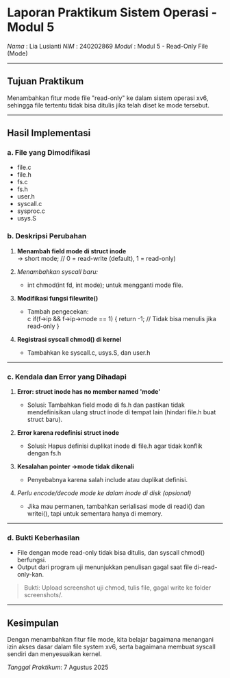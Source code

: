 # Laporan Praktikum Sistem Operasi - Modul 5

*Nama*  : Lia Lusianti 
*NIM*   : 240202869 
*Modul* : Modul 5 - Read-Only File (Mode)

---

## Tujuan Praktikum
Menambahkan fitur mode file "read-only" ke dalam sistem operasi xv6, sehingga file tertentu tidak bisa ditulis jika telah diset ke mode tersebut.

---

## Hasil Implementasi

### a. File yang Dimodifikasi
- file.c
- file.h
- fs.c
- fs.h
- user.h
- syscall.c
- sysproc.c
- usys.S

### b. Deskripsi Perubahan
1. **Menambah field mode di struct inode**  
   → short mode; // 0 = read-write (default), 1 = read-only)

2. *Menambahkan syscall baru:*
   - int chmod(int fd, int mode); untuk mengganti mode file.

3. **Modifikasi fungsi filewrite()**
   - Tambah pengecekan:  
     c
     if(f->ip && f->ip->mode == 1) {
       return -1; // Tidak bisa menulis jika read-only
     }
     

4. **Registrasi syscall chmod() di kernel**
   - Tambahkan ke syscall.c, usys.S, dan user.h

---

### c. Kendala dan Error yang Dihadapi

1. **Error: struct inode has no member named 'mode'**
   - Solusi: Tambahkan field mode di fs.h dan pastikan tidak mendefinisikan ulang struct inode di tempat lain (hindari file.h buat struct baru).

2. **Error karena redefinisi struct inode**
   - Solusi: Hapus definisi duplikat inode di file.h agar tidak konflik dengan fs.h

3. **Kesalahan pointer ->mode tidak dikenali**
   - Penyebabnya karena salah include atau duplikat definisi.

4. *Perlu encode/decode mode ke dalam inode di disk (opsional)*
   - Jika mau permanen, tambahkan serialisasi mode di readi() dan writei(), tapi untuk sementara hanya di memory.

---

### d. Bukti Keberhasilan

- File dengan mode read-only tidak bisa ditulis, dan syscall chmod() berfungsi.
- Output dari program uji menunjukkan penulisan gagal saat file di-read-only-kan.

> Bukti: Upload screenshot uji chmod, tulis file, gagal write ke folder screenshots/.

---

## Kesimpulan

Dengan menambahkan fitur file mode, kita belajar bagaimana menangani izin akses dasar dalam file system xv6, serta bagaimana membuat syscall sendiri dan menyesuaikan kernel.

*Tanggal Praktikum*: 7 Agustus 2025